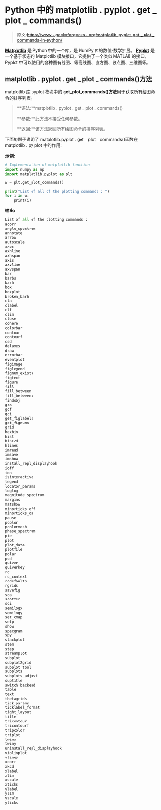 # Python 中的 matplotlib . pyplot . get _ plot _ commands()

> 原文:[https://www . geeksforgeeks . org/matplotlib-pyplot-get _ plot _ commands-in-python/](https://www.geeksforgeeks.org/matplotlib-pyplot-get_plot_commands-in-python/)

**[Matplotlib](https://www.geeksforgeeks.org/python-introduction-matplotlib/)** 是 Python 中的一个库，是 NumPy 库的数值-数学扩展。 **[Pyplot](https://www.geeksforgeeks.org/pyplot-in-matplotlib/)** 是一个基于状态的 Matplotlib 模块接口，它提供了一个类似 MATLAB 的接口。Pyplot 中可以使用的各种图有线图、等高线图、直方图、散点图、三维图等。

## matplotlib . pyplot . get _ plot _ commands()方法

matplotlib 库 pyplot 模块中的 **get_plot_commands()方法**用于获取所有绘图命令的排序列表。

> **语法:**matplotlib . pyplot . get _ plot _ commands()
> 
> **参数:**此方法不接受任何参数。
> 
> **返回:**该方法返回所有绘图命令的排序列表。

下面的例子说明了 matplotlib.pyplot . get _ plot _ commands()函数在 matplotlib . py plot 中的作用:

**示例:**

```py
# Implementation of matplotlib function
import numpy as np
import matplotlib.pyplot as plt

w = plt.get_plot_commands()

print("List of all of the plotting commands : ")
for i in w:
    print(i)
```

**输出:**

```py
List of all of the plotting commands : 
acorr
angle_spectrum
annotate
arrow
autoscale
axes
axhline
axhspan
axis
axvline
axvspan
bar
barbs
barh
box
boxplot
broken_barh
cla
clabel
clf
clim
close
cohere
colorbar
contour
contourf
csd
delaxes
draw
errorbar
eventplot
figimage
figlegend
fignum_exists
figtext
figure
fill
fill_between
fill_betweenx
findobj
gca
gcf
gci
get_figlabels
get_fignums
grid
hexbin
hist
hist2d
hlines
imread
imsave
imshow
install_repl_displayhook
ioff
ion
isinteractive
legend
locator_params
loglog
magnitude_spectrum
margins
matshow
minorticks_off
minorticks_on
pause
pcolor
pcolormesh
phase_spectrum
pie
plot
plot_date
plotfile
polar
psd
quiver
quiverkey
rc
rc_context
rcdefaults
rgrids
savefig
sca
scatter
sci
semilogx
semilogy
set_cmap
setp
show
specgram
spy
stackplot
stem
step
streamplot
subplot
subplot2grid
subplot_tool
subplots
subplots_adjust
suptitle
switch_backend
table
text
thetagrids
tick_params
ticklabel_format
tight_layout
title
tricontour
tricontourf
tripcolor
triplot
twinx
twiny
uninstall_repl_displayhook
violinplot
vlines
xcorr
xkcd
xlabel
xlim
xscale
xticks
ylabel
ylim
yscale
yticks
```